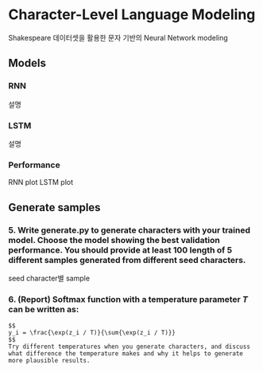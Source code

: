# Character-Level Language Modeling
Shakespeare 데이터셋을 활용한 문자 기반의 Neural Network modeling
## Models
### RNN
설명
### LSTM
설명
### Performance
RNN plot
LSTM plot
## Generate samples
### 5. Write generate.py to generate characters with your trained model. Choose the model showing the best validation performance. You should provide at least 100 length of 5 different samples generated from different seed characters.
seed character별 sample
### 6. (Report) Softmax function with a temperature parameter *T* can be written as: 
    $$
    y_i = \frac{\exp(z_i / T)}{\sum{\exp(z_i / T)}}  
    $$
    Try different temperatures when you generate characters, and discuss what difference the temperature makes and why it helps to generate more plausible results.
    
